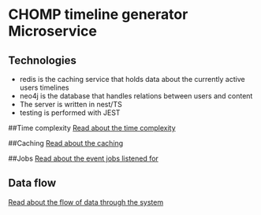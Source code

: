 # CHOMP timeline generator Microservice

## Technologies
- redis is the caching service that holds data about the currently active users timelines
- neo4j is the database that handles relations between users and content
- The server is written in nest/TS
- testing is performed with JEST

##Time complexity
[Read about the time complexity](https://github.com/im-xra-dev/chomp-timeline/tree/main/docs/time-complexity.md)

##Caching
[Read about the caching](https://github.com/im-xra-dev/chomp-timeline/tree/main/docs/caching.md)

##Jobs
[Read about the event jobs listened for](https://github.com/im-xra-dev/chomp-timeline/tree/main/docs/job-types.md)

## Data flow
[Read about the flow of data through the system](https://github.com/im-xra-dev/chomp-timeline/tree/main/docs/data-flow.md)
